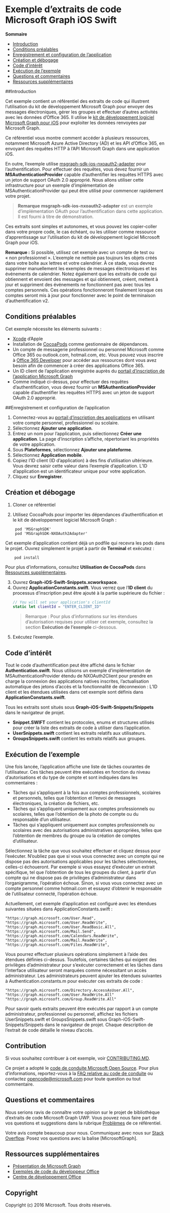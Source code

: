 # Exemple d’extraits de code Microsoft Graph iOS Swift

**Sommaire**

* [Introduction](#introduction)
* [Conditions préalables](#conditions-préalables)
* [Enregistrement et configuration de l’application](#enregistrement-et-configuration-de-lapplication)
* [Création et débogage](#création-et-débogage)
* [Code d’intérêt](#code-dintérêt)
* [Exécution de l’exemple](#exécution-de-lexemple)
* [Questions et commentaires](#questions-et-commentaires)
* [Ressources supplémentaires](#ressources-supplémentaires)

<a name="introduction"></a>
##Introduction

Cet exemple contient un référentiel des extraits de code qui illustrent l’utilisation du kit de développement Microsoft Graph pour envoyer des messages électroniques, gérer les groupes et effectuer d’autres activités avec les données d’Office 365. Il utilise le [kit de développement logiciel Microsoft Graph pour iOS](https://github.com/microsoftgraph/msgraph-sdk-ios) pour exploiter les données renvoyées par Microsoft Graph.

Ce référentiel vous montre comment accéder à plusieurs ressources, notamment Microsoft Azure Active Directory (AD) et les API d’Office 365, en envoyant des requêtes HTTP à l’API Microsoft Graph dans une application iOS. 

En outre, l’exemple utilise [msgraph-sdk-ios-nxoauth2-adapter](https://github.com/microsoftgraph/msgraph-sdk-ios-nxoauth2-adapter) pour l’authentification. Pour effectuer des requêtes, vous devez fournir un **MSAuthenticationProvider** capable d’authentifier les requêtes HTTPS avec un jeton de support OAuth 2.0 approprié. Nous allons utiliser cette infrastructure pour un exemple d’implémentation de MSAuthenticationProvider qui peut être utilisé pour commencer rapidement votre projet.

 > **Remarque** **msgraph-sdk-ios-nxoauth2-adapter** est un exemple d’implémentation OAuth pour l’authentification dans cette application. Il est fourni à titre de démonstration.

Ces extraits sont simples et autonomes, et vous pouvez les copier-coller dans votre propre code, le cas échéant, ou les utiliser comme ressource d’apprentissage sur l’utilisation du kit de développement logiciel Microsoft Graph pour iOS.

**Remarque :** Si possible, utilisez cet exemple avec un compte de test ou « non professionnel ». L’exemple ne nettoie pas toujours les objets créés dans votre boîte aux lettres et votre calendrier. À ce stade, vous devrez supprimer manuellement les exemples de messages électroniques et les événements de calendrier. Notez également que les extraits de code qui obtiennent et envoient des messages et qui obtiennent, créent, mettent à jour et suppriment des événements ne fonctionnent pas avec tous les comptes personnels. Ces opérations fonctionneront finalement lorsque ces comptes seront mis à jour pour fonctionner avec le point de terminaison d’authentification v2.

 

<a name="prerequisites"></a>
## Conditions préalables ##

Cet exemple nécessite les éléments suivants :  
* [Xcode](https://developer.apple.com/xcode/downloads/) d’Apple
* Installation de [CocoaPods](https://guides.cocoapods.org/using/using-cocoapods.html) comme gestionnaire de dépendances.
* Un compte de messagerie professionnel ou personnel Microsoft comme Office 365 ou outlook.com, hotmail.com, etc. Vous pouvez vous inscrire à [Office 365 Developer](https://aka.ms/devprogramsignup) pour accéder aux ressources dont vous avez besoin afin de commencer à créer des applications Office 365.
* Un ID client de l’application enregistrée auprès du [portail d’inscription de l’application Microsoft Graph](https://graph.microsoft.io/en-us/app-registration)
* Comme indiqué ci-dessus, pour effectuer des requêtes d’authentification, vous devez fournir un **MSAuthenticationProvider** capable d’authentifier les requêtes HTTPS avec un jeton de support OAuth 2.0 approprié. 


      
<a name="register"></a>
##Enregistrement et configuration de l’application

1. Connectez-vous au [portail d’inscription des applications](https://apps.dev.microsoft.com/) en utilisant votre compte personnel, professionnel ou scolaire.  
2. Sélectionnez **Ajouter une application**.  
3. Entrez un nom pour l’application, puis sélectionnez **Créer une application**. La page d’inscription s’affiche, répertoriant les propriétés de votre application.  
4. Sous **Plateformes**, sélectionnez **Ajouter une plateforme**.  
5. Sélectionnez **Application mobile**.  
6. Copiez l’ID client (ID d’application) à des fins d’utilisation ultérieure. Vous devrez saisir cette valeur dans l’exemple d’application. L’ID d’application est un identificateur unique pour votre application.   
7. Cliquez sur **Enregistrer**.  


<a name="build"></a>
## Création et débogage ##

1. Cloner ce référentiel
2. Utilisez CocoaPods pour importer les dépendances d’authentification et le kit de développement logiciel Microsoft Graph :

        pod 'MSGraphSDK'
        pod 'MSGraphSDK-NXOAuth2Adapter'


 Cet exemple d’application contient déjà un podfile qui recevra les pods dans le projet. Ouvrez simplement le projet à partir de **Terminal** et exécutez :

        pod install

   Pour plus d’informations, consultez **Utilisation de CocoaPods** dans [Ressources supplémentaires](#ressources-supplémentaires).

3. Ouvrez **Graph-iOS-Swift-Snippets.xcworkspace**.
4. Ouvrez **ApplicationConstants.swift**. Vous verrez que l’**ID client** du processus d’inscription peut être ajouté à la partie supérieure du fichier :
   ```swift
   // You will set your application's clientId
   static let clientId = "ENTER_CLIENT_ID"    
   ```
    > Remarque : Pour plus d’informations sur les étendues d’autorisation requises pour utiliser cet exemple, consultez la section **Exécution de l’exemple** ci-dessous.
5. Exécutez l’exemple.

## Code d’intérêt
Tout le code d’authentification peut être affiché dans le fichier **Authentication.swift**. Nous utilisons un exemple d’implémentation de MSAuthenticationProvider étendu de NXOAuth2Client pour prendre en charge la connexion des applications natives inscrites, l’actualisation automatique des jetons d’accès et la fonctionnalité de déconnexion :
L’ID client et les étendues utilisées dans cet exemple sont définis dans **ApplicationConstants.swift**.

Tous les extraits sont situés sous **Graph-iOS-Swift-Snippets/Snippets** dans le navigateur de projet.
- **Snippet.SWIFT** contient les protocoles, enums et structures utilisés pour créer la liste des extraits de code à utiliser dans l’application.
- **UserSnippets.swift** contient les extraits relatifs aux utilisateurs.
- **GroupsSnippets.swift** contient les extraits relatifs aux groupes.

## Exécution de l’exemple

Une fois lancée, l’application affiche une liste de tâches courantes de l’utilisateur. Ces tâches peuvent être exécutées en fonction du niveau d’autorisations et du type de compte et sont indiquées dans les commentaires :

- Tâches qui s’appliquent à la fois aux comptes professionnels, scolaires et personnels, telles que l’obtention et l’envoi de messages électroniques, la création de fichiers, etc.
- Tâches qui s’appliquent uniquement aux comptes professionnels ou scolaires, telles que l’obtention de la photo de compte ou du responsable d’un utilisateur.
- Tâches qui s’appliquent uniquement aux comptes professionnels ou scolaires avec des autorisations administratives appropriées, telles que l’obtention de membres du groupe ou la création de comptes d’utilisateur.

Sélectionnez la tâche que vous souhaitez effectuer et cliquez dessus pour l’exécuter. N’oubliez pas que si vous vous connectez avec un compte qui ne dispose pas des autorisations applicables pour les tâches sélectionnées, celles-ci échoueront. Par exemple si vous essayez d’exécuter un extrait spécifique, tel que l’obtention de tous les groupes du client, à partir d’un compte qui ne dispose pas de privilèges d’administrateur dans l’organigramme, l’opération échoue. Sinon, si vous vous connectez avec un compte personnel comme hotmail.com et essayez d’obtenir le responsable de l’utilisateur connecté, l’opération échoue.

Actuellement, cet exemple d’application est configuré avec les étendues suivantes situées dans ApplicationConstants.swift :

    "https://graph.microsoft.com/User.Read",
    "https://graph.microsoft.com/User.ReadWrite",
    "https://graph.microsoft.com/User.ReadBasic.All",
    "https://graph.microsoft.com/Mail.Send",
    "https://graph.microsoft.com/Calendars.ReadWrite",
    "https://graph.microsoft.com/Mail.ReadWrite",
    "https://graph.microsoft.com/Files.ReadWrite",

Vous pourrez effectuer plusieurs opérations simplement à l’aide des étendues définies ci-dessus. Toutefois, certaines tâches qui exigent des privilèges d’administrateur pour s’exécuter correctement et les tâches dans l’interface utilisateur seront marquées comme nécessitant un accès administrateur. Les administrateurs peuvent ajouter les étendues suivantes à Authentication.constants.m pour exécuter ces extraits de code :

    "https://graph.microsoft.com/Directory.AccessAsUser.All",
    "https://graph.microsoft.com/User.ReadWrite.All"
    "https://graph.microsoft.com/Group.ReadWrite.All"

Pour savoir quels extraits peuvent être exécutés par rapport à un compte administrateur, professionnel ou personnel, affichez les fichiers UserSnippets.swift et GroupsSnippets.swift sous Graph-iOS-Swift-Snippets/Snippets dans le navigateur de projet. Chaque description de l’extrait de code détaille le niveau d’accès.

<a name="contributing"></a>
## Contribution ##

Si vous souhaitez contribuer à cet exemple, voir [CONTRIBUTING.MD](/CONTRIBUTING.md).

Ce projet a adopté le [code de conduite Microsoft Open Source](https://opensource.microsoft.com/codeofconduct/). Pour plus d’informations, reportez-vous à la [FAQ relative au code de conduite](https://opensource.microsoft.com/codeofconduct/faq/) ou contactez [opencode@microsoft.com](mailto:opencode@microsoft.com) pour toute question ou tout commentaire.

<a name="questions"></a>
## Questions et commentaires

Nous serions ravis de connaître votre opinion sur le projet de bibliothèque d’extraits de code Microsoft Graph UWP. Vous pouvez nous faire part de vos questions et suggestions dans la rubrique [Problèmes](https://github.com/microsoftgraph/iOS-objectiveC-snippets-sample/issues) de ce référentiel.

Votre avis compte beaucoup pour nous. Communiquez avec nous sur [Stack Overflow](http://stackoverflow.com/questions/tagged/office365+or+microsoftgraph). Posez vos questions avec la balise [MicrosoftGraph].

<a name="additional-resources"></a>
## Ressources supplémentaires ##

- [Présentation de Microsoft Graph](http://graph.microsoft.io)
- [Exemples de code du développeur Office](http://dev.office.com/code-samples)
- [Centre de développement Office](http://dev.office.com/)


## Copyright
Copyright (c) 2016 Microsoft. Tous droits réservés.